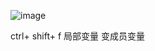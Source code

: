  ![image](https://github.com/CodingForAndroid/AppCartoon/blob/master/screenshots/adfvvvvvvvvvvvvvvvvvv.gif)

ctrl+ shift+ f  局部变量 变成员变量
